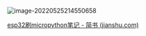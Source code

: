 ![image-20220525214550658](https://gitee.com/ztmtim/picbed/raw/master/img/202205252146008.png)

[esp32刷micropython笔记 - 简书 (jianshu.com)](https://www.jianshu.com/p/9097920ea915)